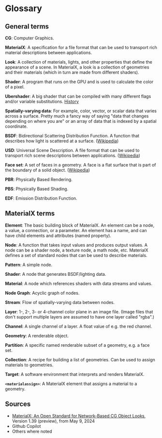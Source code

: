 # Glossary

## General terms

**CG**:
Computer Graphics.

**MaterialX**:
A specification for a file format that can be used to transport rich material descriptions between applications.

**Look**:
A collection of materials, lights, and other properties that define the appearance of a scene.
In MaterialX, a look is a collection of geometries and their materials (which in turn are made from different shaders).

**Shader**:
A program that runs on the GPU and is used to calculate the color of a pixel.

**Ubershader**:
A big shader that can be compiled with many different flags and/or variable substitutions.
[History](https://dolphin-emu.org/blog/2017/07/30/ubershaders/)

**Spatially-varying data**:
For example, color, vector, or scalar data that varies across a surface.
Pretty much a fancy way of saying "data that changes depending on where you are"
or an array of data that is indexed by a spatial coordinate.

**BSDF**:
Bidirectional Scattering Distribution Function.
A function that describes how light is scattered at a surface.
([Wikipedia](https://en.wikipedia.org/wiki/Bidirectional_scattering_distribution_function))

**USD**:
Universal Scene Description.
A file format that can be used to transport rich scene descriptions between applications.
([Wikipedia](https://en.wikipedia.org/wiki/Universal_Scene_Description))

**Face set**:
A set of faces in a geometry.
A face is a flat surface that is part of the boundary of a solid object.
([Wikipedia](<https://en.wikipedia.org/wiki/Face_(geometry)>))

**PBR**:
Physically Based Rendering.

**PBS**:
Physically Based Shading.

**EDF**:
Emission Distribution Function.

## MaterialX terms

**Element**:
The basic building block of MaterialX. An element can be a node, a value, a connection, or a parameter.
An element has a name, and can have child elements and attributes (named property).

**Node**:
A function that takes input values and produces output values. A node can be a shader node, a texture node, a math node, etc.
MaterialX defines a set of standard nodes that can be used to describe materials.

**Pattern**:
A simple node.

**Shader**:
A node that generates BSDF/lighting data.

**Material**:
A node which references shaders with data streams and values.

**Node Graph**:
Acyclic graph of nodes.

**Stream**:
Flow of spatially-varying data between nodes.

**Layer**:
1-, 2-, 3- or 4-channel color plane in an image file.
(Image files that don't support multiple layers are assumed to have one layer called "rgba".)

**Channel**:
A single channel of a layer. A float value of e.g. the red channel.

**Geometry**:
A renderable object.

**Partition**:
A specific named renderable subset of a geometry, e.g. a face set.

**Collection**:
A recipe for building a list of geometries.
Can be used to assign materials to geometries.

**Target**:
A software environment that interprets and renders MaterialX.

**`<materialassign>`**:
A MaterialX element that assigns a material to a geometry.

## Sources

- [MaterialX: An Open Standard for Network-Based CG Object Looks](https://github.com/AcademySoftwareFoundation/MaterialX/blob/b26f19e75226163acea0e24b457e3d4649e04b64/documents/Specification/MaterialX.Specification.md), Version 1.39 (preview), from May 9, 2024
- Github Copilot
- Others where noted
